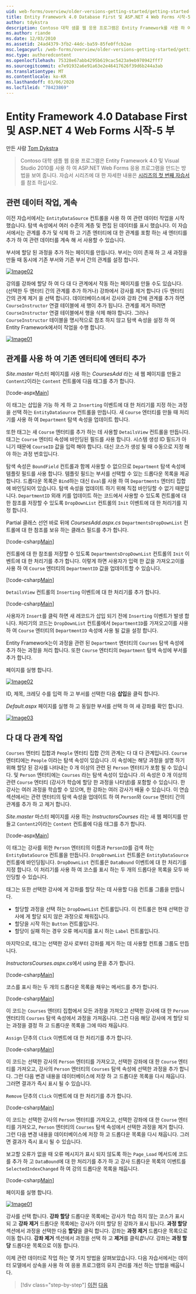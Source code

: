 ```yaml
---
uid: web-forms/overview/older-versions-getting-started/getting-started-with-ef/the-entity-framework-and-aspnet-getting-started-part-5
title: Entity Framework 4.0 Database First 및 ASP.NET 4 Web Forms 시작-5 부 | Microsoft Docs
author: tdykstra
description: Contoso 대학 샘플 웹 응용 프로그램은 Entity Framework를 사용 하 여 ASP.NET Web Forms 응용 프로그램을 만드는 방법을 보여 줍니다. 응용 프로그램 샘플은 ...
ms.author: riande
ms.date: 12/03/2010
ms.assetid: 24ad4379-3fb2-44dc-ba59-85fe0ffcb2ae
msc.legacyurl: /web-forms/overview/older-versions-getting-started/getting-started-with-ef/the-entity-framework-and-aspnet-getting-started-part-5
msc.type: authoredcontent
ms.openlocfilehash: 75328e67abb4295b619cac5423a9eb970942fff7
ms.sourcegitcommit: e7e91932a6e91a63e2e46417626f39d6b244a3ab
ms.translationtype: MT
ms.contentlocale: ko-KR
ms.lasthandoff: 03/06/2020
ms.locfileid: "78423869"
---
```

# <a name="getting-started-with-entity-framework-40-database-first-and-aspnet-4-web-forms---part-5"></a>Entity Framework 4.0 Database First 및 ASP.NET 4 Web Forms 시작-5 부

만든 사람 [Tom Dykstra](https://github.com/tdykstra)

> Contoso 대학 샘플 웹 응용 프로그램은 Entity Framework 4.0 및 Visual Studio 2010를 사용 하 여 ASP.NET Web Forms 응용 프로그램을 만드는 방법을 보여 줍니다. 자습서 시리즈에 대 한 자세한 내용은 [시리즈의 첫 번째 자습서](the-entity-framework-and-aspnet-getting-started-part-1.md) 를 참조 하십시오.

## <a name="working-with-related-data-continued"></a>관련 데이터 작업, 계속

이전 자습서에서는 `EntityDataSource` 컨트롤을 사용 하 여 관련 데이터 작업을 시작 했습니다. 탐색 속성에서 여러 수준의 계층 및 편집 된 데이터를 표시 했습니다. 이 자습서에서는 관계를 추가 및 삭제 하 고 기존 엔터티에 대 한 관계를 포함 하는 새 엔터티를 추가 하 여 관련 데이터를 계속 해 서 사용할 수 있습니다.

부서에 할당 된 과정을 추가 하는 페이지를 만듭니다. 부서는 이미 존재 하 고 새 과정을 만들 때 동시에 기존 부서와 기존 부서 간의 관계를 설정 합니다.

[![Image02](the-entity-framework-and-aspnet-getting-started-part-5/_static/image2.png)](the-entity-framework-and-aspnet-getting-started-part-5/_static/image1.png)

강의를 강좌에 할당 하 여 다 대 다 관계에서 작동 하는 페이지를 만들 수도 있습니다. (선택한 두 엔터티 간의 관계를 추가 하거나) 강좌에서 강사를 제거 합니다 (두 엔터티 간의 관계 제거 을 선택 합니다. 데이터베이스에서 강사와 강좌 간에 관계를 추가 하면 `CourseInstructor` 연결 테이블에 새 행이 추가 됩니다. 관계를 제거 하려면 `CourseInstructor` 연결 테이블에서 행을 삭제 해야 합니다. 그러나 `CourseInstructor` 테이블을 명시적으로 참조 하지 않고 탐색 속성을 설정 하 여 Entity Framework에서이 작업을 수행 합니다.

[![Image01](the-entity-framework-and-aspnet-getting-started-part-5/_static/image4.png)](the-entity-framework-and-aspnet-getting-started-part-5/_static/image3.png)

## <a name="adding-an-entity-with-a-relationship-to-an-existing-entity"></a>관계를 사용 하 여 기존 엔터티에 엔터티 추가

*Site.master* 마스터 페이지를 사용 하는 *CoursesAdd* 라는 새 웹 페이지를 만들고 `Content2`이라는 `Content` 컨트롤에 다음 태그를 추가 합니다.

[!code-aspx[Main](the-entity-framework-and-aspnet-getting-started-part-5/samples/sample1.aspx)]

이 태그는 삽입을 가능 하 게 하 고 `Inserting` 이벤트에 대 한 처리기를 지정 하는 과정을 선택 하는 `EntityDataSource` 컨트롤을 만듭니다. 새 `Course` 엔터티를 만들 때 처리기를 사용 하 여 `Department` 탐색 속성을 업데이트 합니다.

또한 태그는 새 `Course` 엔터티를 추가 하는 데 사용할 `DetailsView` 컨트롤을 만듭니다. 태그는 `Course` 엔터티 속성에 바인딩된 필드를 사용 합니다. 시스템 생성 ID 필드가 아니기 때문에 `CourseID` 값을 입력 해야 합니다. 대신 코스가 생성 될 때 수동으로 지정 해야 하는 과정 번호입니다.

탐색 속성은 `BoundField` 컨트롤과 함께 사용할 수 없으므로 `Department` 탐색 속성에 템플릿 필드를 사용 합니다. 템플릿 필드는 부서를 선택할 수 있는 드롭다운 목록을 제공 합니다. 드롭다운 목록은 `Bind`하는 대신 `Eval`를 사용 하 여 `Departments` 엔터티 집합에 바인딩되어 있습니다. 탐색 속성을 업데이트 하기 위해 직접 바인딩할 수 없기 때문입니다. `DepartmentID` 외래 키를 업데이트 하는 코드에서 사용할 수 있도록 컨트롤에 대 한 참조를 저장할 수 있도록 `DropDownList` 컨트롤의 `Init` 이벤트에 대 한 처리기를 지정 합니다.

Partial 클래스 선언 바로 뒤에 *CoursesAdd.aspx.cs* `DepartmentsDropDownList` 컨트롤에 대 한 참조를 보유 하는 클래스 필드를 추가 합니다.

[!code-csharp[Main](the-entity-framework-and-aspnet-getting-started-part-5/samples/sample2.cs)]

컨트롤에 대 한 참조를 저장할 수 있도록 `DepartmentsDropDownList` 컨트롤의 `Init` 이벤트에 대 한 처리기를 추가 합니다. 이렇게 하면 사용자가 입력 한 값을 가져오고이를 사용 하 여 `Course` 엔터티의 `DepartmentID` 값을 업데이트할 수 있습니다.

[!code-csharp[Main](the-entity-framework-and-aspnet-getting-started-part-5/samples/sample3.cs)]

`DetailsView` 컨트롤의 `Inserting` 이벤트에 대 한 처리기를 추가 합니다.

[!code-csharp[Main](the-entity-framework-and-aspnet-getting-started-part-5/samples/sample4.cs)]

사용자가 `Insert`를 클릭 하면 새 레코드가 삽입 되기 전에 `Inserting` 이벤트가 발생 합니다. 처리기의 코드는 `DropDownList` 컨트롤에서 `DepartmentID`를 가져오고이를 사용 하 여 `Course` 엔터티의 `DepartmentID` 속성에 사용 될 값을 설정 합니다.

Entity Framework는이 과정을 관련 된 `Department` 엔터티의 `Courses` 탐색 속성에 추가 하는 과정을 처리 합니다. 또한 `Course` 엔터티의 `Department` 탐색 속성에 부서를 추가 합니다.

페이지를 실행 합니다.

[![Image02](the-entity-framework-and-aspnet-getting-started-part-5/_static/image6.png)](the-entity-framework-and-aspnet-getting-started-part-5/_static/image5.png)

ID, 제목, 크레딧 수를 입력 하 고 부서를 선택한 다음 **삽입**을 클릭 합니다.

*Default.aspx* 페이지를 실행 하 고 동일한 부서를 선택 하 여 새 강좌를 확인 합니다.

[![Image03](the-entity-framework-and-aspnet-getting-started-part-5/_static/image8.png)](the-entity-framework-and-aspnet-getting-started-part-5/_static/image7.png)

## <a name="working-with-many-to-many-relationships"></a>다 대 다 관계 작업

`Courses` 엔터티 집합과 `People` 엔터티 집합 간의 관계는 다 대 다 관계입니다. `Course` 엔터티에는 `People` 이라는 탐색 속성이 있습니다 .이 속성에는 해당 과정을 설명 하기 위해 할당 된 강사를 나타내는 0 개 이상의 관련 된 `Person` 엔터티가 포함 될 수 있습니다. 및 `Person` 엔터티에는 `Courses` 라는 탐색 속성이 있습니다 .이 속성은 0 개 이상의 관련 `Course` 엔터티 (강사가 학습에 할당 한 과정을 나타냄)를 포함할 수 있습니다. 한 강사는 여러 과정을 학습할 수 있으며, 한 강좌는 여러 강사가 배울 수 있습니다. 이 연습 섹션에서는 관련 엔터티의 탐색 속성을 업데이트 하 여 `Person`와 `Course` 엔터티 간의 관계를 추가 하 고 제거 합니다.

*Site.master* 마스터 페이지를 사용 하는 *InstructorsCourses* 라는 새 웹 페이지를 만들고 `Content2`이라는 `Content` 컨트롤에 다음 태그를 추가 합니다.

[!code-aspx[Main](the-entity-framework-and-aspnet-getting-started-part-5/samples/sample5.aspx)]

이 태그는 강사를 위한 `Person` 엔터티의 이름과 `PersonID`를 검색 하는 `EntityDataSource` 컨트롤을 만듭니다. `DropDrownList` 컨트롤은 `EntityDataSource` 컨트롤에 바인딩됩니다. `DropDownList` 컨트롤은 `DataBound` 이벤트에 대 한 처리기를 지정 합니다. 이 처리기를 사용 하 여 코스를 표시 하는 두 개의 드롭다운 목록을 모두 바인딩할 수 있습니다.

태그는 또한 선택한 강사에 게 강좌를 할당 하는 데 사용할 다음 컨트롤 그룹을 만듭니다.

- 할당할 과정을 선택 하는 `DropDownList` 컨트롤입니다. 이 컨트롤은 현재 선택한 강사에 게 할당 되지 않은 과정으로 채워집니다.
- 할당을 시작 하는 `Button` 컨트롤입니다.
- 할당이 실패 하는 경우 오류 메시지를 표시 하는 `Label` 컨트롤입니다.

마지막으로, 태그는 선택한 강사 로부터 강좌를 제거 하는 데 사용할 컨트롤 그룹도 만듭니다.

*InstructorsCourses.aspx.cs*에서 using 문을 추가 합니다.

[!code-csharp[Main](the-entity-framework-and-aspnet-getting-started-part-5/samples/sample6.cs)]

코스를 표시 하는 두 개의 드롭다운 목록을 채우는 메서드를 추가 합니다.

[!code-csharp[Main](the-entity-framework-and-aspnet-getting-started-part-5/samples/sample7.cs)]

이 코드는 `Courses` 엔터티 집합에서 모든 과정을 가져오고 선택한 강사에 대 한 `Person` 엔터티의 `Courses` 탐색 속성에서 과정을 가져옵니다. 그런 다음 해당 강사에 게 할당 되는 과정을 결정 하 고 드롭다운 목록을 그에 따라 채웁니다.

`Assign` 단추의 `Click` 이벤트에 대 한 처리기를 추가 합니다.

[!code-csharp[Main](the-entity-framework-and-aspnet-getting-started-part-5/samples/sample8.cs)]

이 코드는 선택한 강사의 `Person` 엔터티를 가져오고, 선택한 강좌에 대 한 `Course` 엔터티를 가져오고, 강사의 `Person` 엔터티의 `Courses` 탐색 속성에 선택한 과정을 추가 합니다. 그런 다음 변경 내용을 데이터베이스에 저장 하 고 드롭다운 목록을 다시 채웁니다. 그러면 결과가 즉시 표시 될 수 있습니다.

`Remove` 단추의 `Click` 이벤트에 대 한 처리기를 추가 합니다.

[!code-csharp[Main](the-entity-framework-and-aspnet-getting-started-part-5/samples/sample9.cs)]

이 코드는 선택한 강사의 `Person` 엔터티를 가져오고, 선택한 강좌에 대 한 `Course` 엔터티를 가져오고, `Person` 엔터티의 `Courses` 탐색 속성에서 선택한 과정을 제거 합니다. 그런 다음 변경 내용을 데이터베이스에 저장 하 고 드롭다운 목록을 다시 채웁니다. 그러면 결과가 즉시 표시 될 수 있습니다.

보고할 오류가 없을 때 오류 메시지가 표시 되지 않도록 하는 `Page_Load` 메서드에 코드를 추가 하 고 `DataBound`에 대 한 처리기를 추가 하 고 강사 드롭다운 목록의 이벤트를 `SelectedIndexChanged` 하 여 강의 드롭다운 목록을 채웁니다.

[!code-csharp[Main](the-entity-framework-and-aspnet-getting-started-part-5/samples/sample10.cs)]

페이지를 실행 합니다.

[![Image01](the-entity-framework-and-aspnet-getting-started-part-5/_static/image10.png)](the-entity-framework-and-aspnet-getting-started-part-5/_static/image9.png)

강사를 선택 합니다. <strong>강좌 할당</strong> 드롭다운 목록에는 강사가 학습 하지 않는 코스가 표시 되 고 <strong>강좌 제거</strong> 드롭다운 목록에는 강사가 이미 할당 된 강좌가 표시 됩니다. <strong>과정 할당</strong> 섹션에서 과정을 선택한 다음 <strong>할당</strong>을 클릭 합니다. 강좌는 <strong>과정 제거</strong> 드롭다운 목록으로 이동 합니다. <strong>강좌 제거</strong> 섹션에서 과정을 선택 하 고 <strong>제거</strong>를 클릭<em>합니다.</em> 강좌는 <strong>과정 할당</strong> 드롭다운 목록으로 이동 합니다.

이제 관련 데이터로 작업 하는 몇 가지 방법을 살펴보았습니다. 다음 자습서에서는 데이터 모델에서 상속을 사용 하 여 응용 프로그램의 유지 관리를 개선 하는 방법을 배웁니다.

> [!div class="step-by-step"]
> [이전](the-entity-framework-and-aspnet-getting-started-part-4.md)
> [다음](the-entity-framework-and-aspnet-getting-started-part-6.md)
